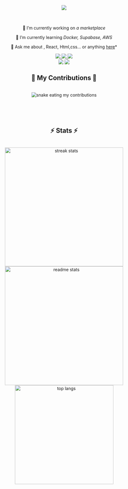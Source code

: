 <h1 align="center">
    <img src="https://readme-typing-svg.herokuapp.com/?font=Righteous&size=35&center=true&vCenter=true&width=500&height=70&duration=4000&lines=Hi+There!+👋;+I'm+Krishna+Prasad!;" />
</h1>
<br/>
<div align="center">
 
 🔭 I’m currently working on *a marketplace*
 
 🌱 I’m currently learning *Docker, Supabase, AWS*

💬 Ask me about , React, Html,css... or anything [here](krishnaprasad8369@gmail.com)*

 </div>
 <div align="center"> 
  <a href="mailto:krishnaprasad8369@gmail.com">
    <img src="https://img.shields.io/badge/Gmail-333333?style=for-the-badge&logo=gmail&logoColor=red" />
  </a>
  <a href="https://www.linkedin.com/in/krishna-prasad-2596a7286/" target="_blank">
    <img src="https://img.shields.io/badge/LinkedIn-0077B5?style=for-the-badge&logo=linkedin&logoColor=white" target="_blank" />
  </a>
  <a href=" https://portfolio-cjsm.vercel.app/" target="_blank">
     <img src="https://img.shields.io/badge/Portfolio-FF5722?style=for-the-badge&logo=todoist&logoColor=white" target="_blank" /> <!-- sqlite, safari, google-chrome are other good icon options -->
  </a>
</div>
<div align="center">
    <img src="https://skillicons.dev/icons?i=react,bootstrap,vite,html,css,vscode,github,figma,tailwind,git" />
    <img src="https://skillicons.dev/icons?i=javascript,firebase" /><br>
</div>
<div align="center">
  <h2>🐍 My Contributions 🐍</h2>
  <br>
  <img alt="snake eating my contributions" src="https://raw.githubusercontent.com/prasad-L4/prasad-L4/output/github-contribution-grid-snake.svg" />
  
  <br/><br/><br/>
</div>

<h2 align="center">⚡ Stats ⚡</h2>
<br>
<div align=center>
  <img width=390 src="https://github-readme-streak-stats-prasad-L4.vercel.app/?user=prasad-L4&count_private=true&theme=react&border_radius=10" alt="streak stats"/>
  <img width=390 src="https://github-readme-stats-prasad-L4.vercel.app/api?username=prasad-L4&count_private=true&show_icons=true&theme=react&rank_icon=github&border_radius=10" alt="readme stats" />
  <br/>
  <img width=325 align="center" src="https://github-readme-stats-salesp07.vercel.app/api/top-langs/?username=salesp07&hide=HTML&langs_count=8&layout=compact&theme=react&border_radius=10&size_weight=0.5&count_weight=0.5&exclude_repo=github-readme-stats" alt="top langs" />
</div>

